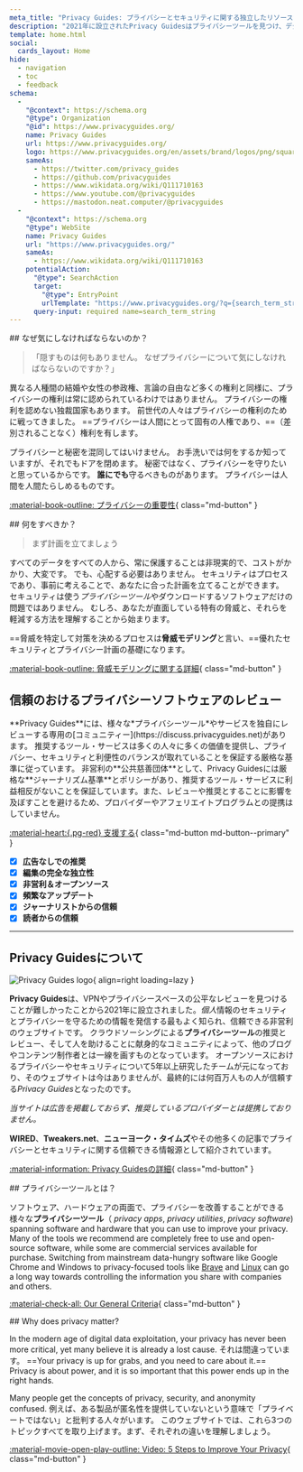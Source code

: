 ```yaml
---
meta_title: "Privacy Guides: プライバシーとセキュリティに関する独立したリソース"
description: "2021年に設立されたPrivacy Guidesはプライバシーツールを見つけ、デジタルライフの保護について学ぶことのできる、最もよく知られた信頼できる非営利のリソースです。"
template: home.html
social:
  cards_layout: Home
hide:
  - navigation
  - toc
  - feedback
schema:
  - 
    "@context": https://schema.org
    "@type": Organization
    "@id": https://www.privacyguides.org/
    name: Privacy Guides
    url: https://www.privacyguides.org/
    logo: https://www.privacyguides.org/en/assets/brand/logos/png/square/pg-yellow.png
    sameAs:
      - https://twitter.com/privacy_guides
      - https://github.com/privacyguides
      - https://www.wikidata.org/wiki/Q111710163
      - https://www.youtube.com/@privacyguides
      - https://mastodon.neat.computer/@privacyguides
  - 
    "@context": https://schema.org
    "@type": WebSite
    name: Privacy Guides
    url: "https://www.privacyguides.org/"
    sameAs:
      - https://www.wikidata.org/wiki/Q111710163
    potentialAction:
      "@type": SearchAction
      target:
        "@type": EntryPoint
        urlTemplate: "https://www.privacyguides.org/?q={search_term_string}"
      query-input: required name=search_term_string
---
```


<!-- markdownlint-disable -->
<div class="grid" markdown>
<div markdown>
## なぜ気にしなければならないのか？

> 「隠すものは何もありません。 なぜプライバシーについて気にしなければならないのですか？」

異なる人種間の結婚や女性の参政権、言論の自由など多くの権利と同様に、プライバシーの権利は常に認められているわけではありません。 プライバシーの権利を認めない独裁国家もあります。 前世代の人々はプライバシーの権利のために戦ってきました。 ==プライバシーは人間にとって固有の人権であり、==（差別されることなく）権利を有します。

プライバシーと秘密を混同してはいけません。 お手洗いでは何をするか知っていますが、それでもドアを閉めます。 秘密ではなく、プライバシーを守りたいと思っているからです。 **誰にでも**守るべきものがあります。 プライバシーは人間を人間たらしめるものです。

[:material-book-outline: プライバシーの重要性](basics/why-privacy-matters.md){ class="md-button" }
</div>

<div markdown>
## 何をすべきか？

> まず計画を立てましょう

すべてのデータをすべての人から、常に保護することは非現実的で、コストがかかり、大変です。 でも、心配する必要はありません。 セキュリティはプロセスであり、事前に考えることで、あなたに合った計画を立てることができます。 セキュリティは使う*プライバシーツール*やダウンロードするソフトウェアだけの問題ではありません。 むしろ、あなたが直面している特有の脅威と、それらを軽減する方法を理解することから始まります。

==脅威を特定して対策を決めるプロセスは**脅威モデリング**と言い、==優れたセキュリティとプライバシー計画の基礎になります。

[:material-book-outline: 脅威モデリングに関する詳細](basics/threat-modeling.md){ class="md-button" }
</div>
</div>

## 信頼のおけるプライバシーソフトウェアのレビュー

<div class="grid" markdown>

<div markdown>
**Privacy Guides**には、様々な*プライバシーツール*やサービスを独自にレビューする専用の[コミュニティー](https://discuss.privacyguides.net)があります。 推奨するツール・サービスは多くの人々に多くの価値を提供し、プライバシー、セキュリティと利便性のバランスが取れていることを保証する厳格な基準に従っています。 非営利の**公共慈善団体**として、Privacy Guidesには厳格な**ジャーナリズム基準**とポリシーがあり、推奨するツール・サービスに利益相反がないことを保証しています。また、レビューや推奨とすることに影響を及ぼすことを避けるため、プロバイダーやアフェリエイトプログラムとの提携はしていません。

[:material-heart:{.pg-red} 支援する](about/donate.md){ class="md-button md-button--primary" }

</div>

- [x] **広告なしでの推奨**
- [x] **編集の完全な独立性**
- [x] **非営利＆オープンソース**
- [x] **頻繁なアップデート**
- [x] **ジャーナリストからの信頼**
- [x] **読者からの信頼**

</div>

---

## Privacy Guidesについて

![Privacy Guides logo](assets/brand/logos/png/square/pg-yellow.png){ align=right loading=lazy }

**Privacy Guides**は、VPNやプライバシースペースの公平なレビューを見つけることが難しかったことから2021年に設立されました。*個人*情報のセキュリティとプライバシーを守るための情報を発信する最もよく知られ、信頼できる非営利のウェブサイトです。 クラウドソーシングによる**プライバシーツール**の推奨とレビュー、そして人を助けることに献身的なコミュニティによって、他のブログやコンテンツ制作者とは一線を画すものとなっています。 オープンソースにおけるプライバシーやセキュリティについて5年以上研究したチームが元になっており、そのウェブサイトは今はありませんが、最終的には何百万人もの人が信頼する*Privacy Guides*となったのです。

*当サイトは広告を掲載しておらず、推奨しているプロバイダーとは提携しておりません。*

**WIRED**、**Tweakers.net**、**ニューヨーク・タイムズ**やその他多くの記事でプライバシーとセキュリティに関する信頼できる情報源として紹介されています。

[:material-information: Privacy Guidesの詳細](about.md){ class="md-button" }

<div class="grid" markdown>
<div markdown>
## プライバシーツールとは？

ソフトウェア、ハードウェアの両面で、プライバシーを改善することができる様々な**プライバシーツール**（ *privacy apps*, *privacy utilities*, *privacy software*) spanning software and hardware that you can use to improve your privacy. Many of the tools we recommend are completely free to use and open-source software, while some are commercial services available for purchase. Switching from mainstream data-hungry software like Google Chrome and Windows to privacy-focused tools like [Brave](desktop-browsers.md#brave) and [Linux](desktop.md) can go a long way towards controlling the information you share with companies and others.

[:material-check-all: Our General Criteria](about/criteria.md){ class="md-button" }
</div>

<div markdown>
## Why does privacy matter?

In the modern age of digital data exploitation, your privacy has never been more critical, yet many believe it is already a lost cause. それは間違っています。 ==Your privacy is up for grabs, and you need to care about it.== Privacy is about power, and it is so important that this power ends up in the right hands.

Many people get the concepts of privacy, security, and anonymity confused. 例えば、ある製品が匿名性を提供していないという意味で「プライベートではない」と批判する人々がいます。 このウェブサイトでは、これら3つのトピックすべてを取り上げます。まず、それぞれの違いを理解しましょう。

[:material-movie-open-play-outline: Video: 5 Steps to Improve Your Privacy](https://www.privacyguides.org/videos/2025/02/14/5-easy-steps-to-protect-yourself-online/){ class="md-button" }
</div>
</div>
